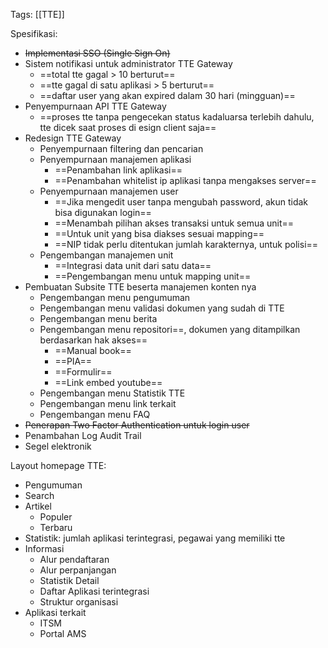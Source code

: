Tags: [[TTE]]

Spesifikasi:
- ~~Implementasi SSO (Single Sign On)~~
- Sistem notifikasi untuk administrator TTE Gateway
	- ==total tte gagal > 10 berturut==
	- ==tte gagal di satu aplikasi > 5 berturut==
	- ==daftar user yang akan expired dalam 30 hari (mingguan)==
- Penyempurnaan API TTE Gateway
	- ==proses tte tanpa pengecekan status kadaluarsa terlebih dahulu, tte dicek saat proses di esign client saja==
- Redesign TTE Gateway
	- Penyempurnaan filtering dan pencarian
	- Penyempurnaan manajemen aplikasi
		- ==Penambahan link aplikasi==
		- ==Penambahan whitelist ip aplikasi tanpa mengakses server==
	- Penyempurnaan manajemen user
		- ==Jika mengedit user tanpa mengubah password, akun tidak bisa digunakan login==
		- ==Menambah pilihan akses transaksi untuk semua unit==
		- ==Untuk unit yang bisa diakses sesuai mapping==
		- ==NIP tidak perlu ditentukan jumlah karakternya, untuk polisi==
	- Pengembangan manajemen unit
		- ==Integrasi data unit dari satu data==
		- ==Pengembangan menu untuk mapping unit==
- Pembuatan Subsite TTE beserta manajemen konten nya
	- Pengembangan menu pengumuman
	- Pengembangan menu validasi dokumen yang sudah di TTE
	- Pengembangan menu berita
	- Pengembangan menu repositori==, dokumen yang ditampilkan berdasarkan hak akses==
		- ==Manual book==
		- ==PIA==
		- ==Formulir==
		- ==Link embed youtube==
	- Pengembangan menu Statistik TTE
	- Pengembangan menu link terkait
	- Pengembangan menu FAQ
- ~~Penerapan Two Factor Authentication untuk login user~~
- Penambahan Log Audit Trail
- Segel elektronik

Layout homepage TTE:
- Pengumuman
- Search
- Artikel
	- Populer
	- Terbaru
- Statistik: jumlah aplikasi terintegrasi, pegawai yang memiliki tte
- Informasi
	- Alur pendaftaran
	- Alur perpanjangan
	- Statistik Detail
	- Daftar Aplikasi terintegrasi
	- Struktur organisasi
- Aplikasi terkait
	- ITSM
	- Portal AMS